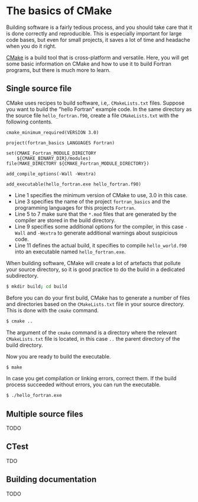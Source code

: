 # The basics of CMake

Building software is a fairly tedious process, and you should take care that it
is done correctly and reproducible.  This is especially important for large code
bases, but even for small projects, it saves a lot of time and headache when you
do it right.

[CMake](https://cmake.org/) is a build tool that is cross-platform and versatile.
Here, you will get some basic information on CMake and how to use it to build
Fortran programs, but there is much more to learn.


## Single source file

CMake uses recipes to build software, i.e,. `CMakeLists.txt` files.  Suppose you
want to build the "hello Fortran" example code.  In the same directory as the
source file `hello_fortran.f90`, create a file `CMakeLists.txt` with the following
contents.

~~~~
cmake_minimum_required(VERSION 3.0)

project(fortran_basics LANGUAGES Fortran)

set(CMAKE_Fortran_MODULE_DIRECTORY
    ${CMAKE_BINARY_DIR}/modules)
file(MAKE_DIRECTORY ${CMAKE_Fortran_MODULE_DIRECTORY})

add_compile_options(-Wall -Wextra)

add_executable(hello_fortran.exe hello_fortran.f90)
~~~~

* Line 1 specifies the minimum version of CMake to use, 3.0 in this case.
* Line 3 specifies the name of the project `fortran_basics` and the programming
  languages for this projects `Fortran`.
* Line 5 to 7 make sure that the `*.mod` files that are generated by the compiler
  are stored in the build directory.
* Line 9 specifies some additional options for the compiler, in this case `-Wall`
  and `-Wextra` to generate additional warnings about suspicious code.
* Line 11 defines the actual build, it specifies to compile `hello_world.f90` into
  an executable named `hello_fortran.exe`.

When building software, CMake will create a lot of artefacts that pollute your source
directory, so it is good practice to do the build in a dedicated subdirectory.

~~~~bash
$ mkdir build; cd build
~~~~

Before you can do your first build, CMake has to generate a number of files and
directories based on the `CMakeLists.txt` file in your source directory.  This is
done with the `cmake` command.

~~~~bash
$ cmake ..
~~~~

The argument of the `cmake` command is a directory where the relevant `CMakeLists.txt`
file is located, in this case `..` the parent directory of the build directory.

Now you are ready to build the executable.

~~~~bash
$ make
~~~~

In case you get compilation or linking errors, correct them.  If the build process
succeeded without errors, you can run the executable.

~~~~bash
$ ./hello_fortran.exe
~~~~


## Multiple source files

TODO


## CTest

TDO


## Building documentation

TODO
